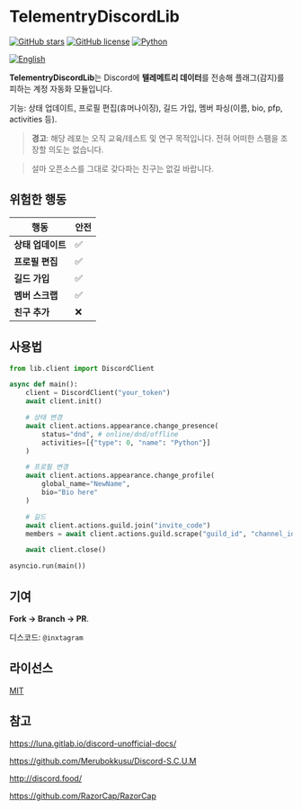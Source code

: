 # TelementryDiscordLib

[![GitHub stars](https://img.shields.io/github/stars/kalcao/TelementryDiscordLib?style=social)](https://github.com/kalcao/TelementryDiscordLib)
[![GitHub license](https://img.shields.io/github/license/kalcao/TelementryDiscordLib)](https://github.com/kalcao/TelementryDiscordLib)
[![Python](https://img.shields.io/badge/Python-3.8%2B-blue)](https://www.python.org/)

[![English](https://img.shields.io/badge/English-%EB%B3%B4%EA%B8%B0-brightgreen)](README.md)

**TelementryDiscordLib**는 Discord에 **텔레메트리 데이터**를 전송해 플래그(감지)를 피하는 계정 자동화 모듈입니다.

기능: 상태 업데이트, 프로필 편집(휴머나이징), 길드 가입, 멤버 파싱(이름, bio, pfp, activities 등).

> **경고**: 해당 레포는 오직 교육/테스트 및 연구 목적입니다. 전혀 어떠한 스팸을 조장할 의도는 없습니다.

> 설마 오픈소스를 그대로 갖다파는 친구는 없길 바랍니다.

## 위험한 행동

| 행동                | 안전 |
|---------------------|------|
| **상태 업데이트**   | ✅ |
| **프로필 편집**     | ✅ |
| **길드 가입**       | ✅ |
| **멤버 스크랩**     | ✅ |
| **친구 추가**       | ❌ |

## 사용법

```python
from lib.client import DiscordClient

async def main():
    client = DiscordClient("your_token")
    await client.init()

    # 상태 변경
    await client.actions.appearance.change_presence(
        status="dnd", # online/dnd/offline
        activities=[{"type": 0, "name": "Python"}]
    )

    # 프로필 변경
    await client.actions.appearance.change_profile(
        global_name="NewName",
        bio="Bio here"
    )

    # 길드
    await client.actions.guild.join("invite_code")
    members = await client.actions.guild.scrape("guild_id", "channel_id")

    await client.close()

asyncio.run(main())
```

## 기여

**Fork → Branch → PR**.

디스코드: `@inxtagram`

## 라이선스

[MIT](LICENSE)

## 참고

https://luna.gitlab.io/discord-unofficial-docs/

https://github.com/Merubokkusu/Discord-S.C.U.M

http://discord.food/

https://github.com/RazorCap/RazorCap
